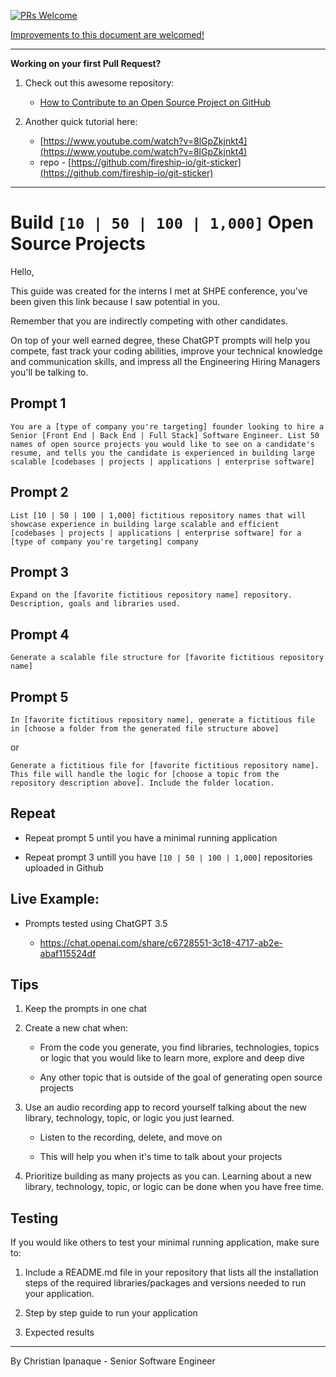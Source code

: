 [![PRs Welcome](https://img.shields.io/badge/PRs-welcome-brightgreen.svg?style=flat-square)](https://github.com/christianengineer/engineeringschool.ai/blob/main/index.md)

[Improvements to this document are welcomed!](https://github.com/christianengineer/engineeringschool.ai/blob/main/index.md)

---

**Working on your first Pull Request?** 

1. Check out this awesome repository:
    - [How to Contribute to an Open Source Project on GitHub](https://github.com/firstcontributions/first-contributions)

2. Another quick tutorial here:
    - [https://www.youtube.com/watch?v=8lGpZkjnkt4](https://www.youtube.com/watch?v=8lGpZkjnkt4)
    - repo - [https://github.com/fireship-io/git-sticker](https://github.com/fireship-io/git-sticker)

---

# Build `[10 | 50 | 100 | 1,000]` Open Source Projects

Hello, 

This guide was created for the interns I met at SHPE conference, you've been given this link because I saw potential in you.

Remember that you are indirectly competing with other candidates.

On top of your well earned degree, these ChatGPT prompts will help you compete, fast track your coding abilities, improve your technical knowledge and communication skills, and impress all the Engineering Hiring Managers you'll be talking to.

## Prompt 1

```
You are a [type of company you're targeting] founder looking to hire a Senior [Front End | Back End | Full Stack] Software Engineer. List 50 names of open source projects you would like to see on a candidate's resume, and tells you the candidate is experienced in building large scalable [codebases | projects | applications | enterprise software]
```

## Prompt 2

```
List [10 | 50 | 100 | 1,000] fictitious repository names that will showcase experience in building large scalable and efficient [codebases | projects | applications | enterprise software] for a [type of company you're targeting] company
```

## Prompt 3

```
Expand on the [favorite fictitious repository name] repository. Description, goals and libraries used.
```

## Prompt 4

```
Generate a scalable file structure for [favorite fictitious repository name]
```

## Prompt 5

```
In [favorite fictitious repository name], generate a fictitious file in [choose a folder from the generated file structure above]
```

or

```
Generate a fictitious file for [favorite fictitious repository name]. This file will handle the logic for [choose a topic from the repository description above]. Include the folder location.
```

## Repeat

- Repeat prompt 5 until you have a minimal running application

- Repeat prompt 3 untill you have `[10 | 50 | 100 | 1,000]` repositories uploaded in Github

## Live Example:

- Prompts tested using ChatGPT 3.5

  - https://chat.openai.com/share/c6728551-3c18-4717-ab2e-abaf115524df

## Tips

1. Keep the prompts in one chat

2. Create a new chat when:

   - From the code you generate, you find libraries, technologies, topics or logic that you would like to learn more, explore and deep dive

   - Any other topic that is outside of the goal of generating open source projects

3. Use an audio recording app to record yourself talking about the new library, technology, topic, or logic you just learned.

   - Listen to the recording, delete, and move on

   - This will help you when it's time to talk about your projects

4. Prioritize building as many projects as you can. Learning about a new library, technology, topic, or logic can be done when you have free time.

## Testing

If you would like others to test your minimal running application, make sure to:

1. Include a README.md file in your repository that lists all the installation steps of the required libraries/packages and versions needed to run your application.

2. Step by step guide to run your application

3. Expected results

---

By Christian Ipanaque - Senior Software Engineer
